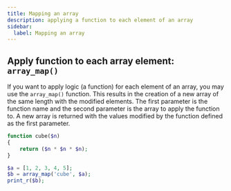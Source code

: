 ```yaml
---
title: Mapping an array
description: applying a function to each element of an array
sidebar:
  label: Mapping an array
---
```


## Apply function to each array element: `array_map()`
If you want to apply logic (a function) for each element of an array, you may use the `array_map()` function.
This results in the creation of a new array of the same length with the modified elements.
The first parameter is the function name and the second parameter is the array to apply the function to.
A new array is returned with the values modified by the function defined as the first parameter.



```php
function cube($n)
{
    return ($n * $n * $n);
}

$a = [1, 2, 3, 4, 5];
$b = array_map('cube', $a);
print_r($b);
```
